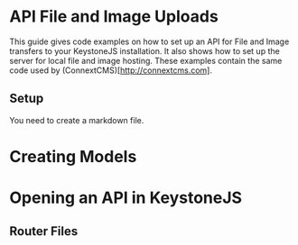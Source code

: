 # API File and Image Uploads

This guide gives code examples on how to set up an API for File and Image transfers to your KeystoneJS installation. It also shows how to set up the server for
local file and image hosting. These examples contain the same code used by (ConnextCMS)[http://connextcms.com].

## Setup

You need to create a markdown file.

# Creating Models

# Opening an API in KeystoneJS

## Router Files